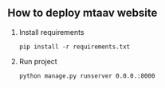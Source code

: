 How to deploy mtaav website
---------------------------

1. Install requirements

    `
    pip install -r requirements.txt
    `

2. Run project

    `
    python manage.py runserver 0.0.0.:8000
    `